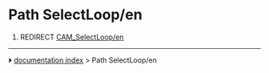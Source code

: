 # Path SelectLoop/en
1.  REDIRECT [CAM_SelectLoop/en](CAM_SelectLoop/en.md)



---
⏵ [documentation index](../README.md) > Path SelectLoop/en

